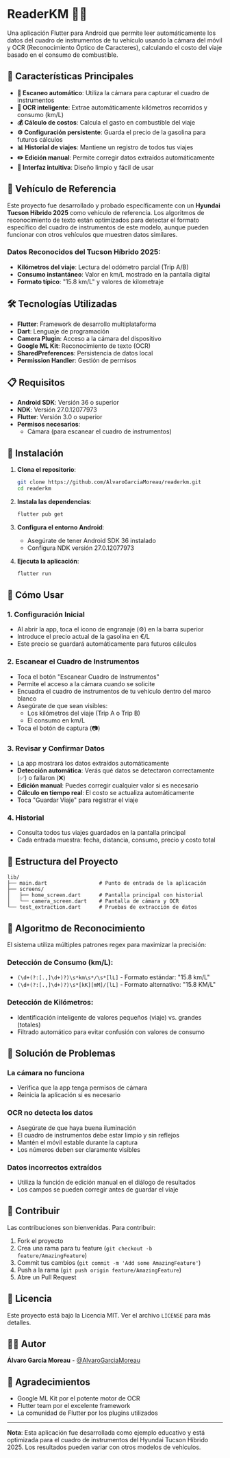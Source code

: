 # ReaderKM 📱🚗

Una aplicación Flutter para Android que permite leer automáticamente los datos del cuadro de instrumentos de tu vehículo usando la cámara del móvil y OCR (Reconocimiento Óptico de Caracteres), calculando el costo del viaje basado en el consumo de combustible.

## 🌟 Características Principales

- **📸 Escaneo automático**: Utiliza la cámara para capturar el cuadro de instrumentos
- **🤖 OCR inteligente**: Extrae automáticamente kilómetros recorridos y consumo (km/L)
- **💰 Cálculo de costos**: Calcula el gasto en combustible del viaje
- **⚙️ Configuración persistente**: Guarda el precio de la gasolina para futuros cálculos
- **📊 Historial de viajes**: Mantiene un registro de todos tus viajes
- **✏️ Edición manual**: Permite corregir datos extraídos automáticamente
- **📱 Interfaz intuitiva**: Diseño limpio y fácil de usar

## 🚗 Vehículo de Referencia

Este proyecto fue desarrollado y probado específicamente con un **Hyundai Tucson Híbrido 2025** como vehículo de referencia. Los algoritmos de reconocimiento de texto están optimizados para detectar el formato específico del cuadro de instrumentos de este modelo, aunque pueden funcionar con otros vehículos que muestren datos similares.

### Datos Reconocidos del Tucson Híbrido 2025:
- **Kilómetros del viaje**: Lectura del odómetro parcial (Trip A/B)
- **Consumo instantáneo**: Valor en km/L mostrado en la pantalla digital
- **Formato típico**: "15.8 km/L" y valores de kilometraje

## 🛠️ Tecnologías Utilizadas

- **Flutter**: Framework de desarrollo multiplataforma
- **Dart**: Lenguaje de programación
- **Camera Plugin**: Acceso a la cámara del dispositivo
- **Google ML Kit**: Reconocimiento de texto (OCR)
- **SharedPreferences**: Persistencia de datos local
- **Permission Handler**: Gestión de permisos

## 📋 Requisitos

- **Android SDK**: Versión 36 o superior
- **NDK**: Versión 27.0.12077973
- **Flutter**: Versión 3.0 o superior
- **Permisos necesarios**:
  - Cámara (para escanear el cuadro de instrumentos)

## 🚀 Instalación

1. **Clona el repositorio**:
   ```bash
   git clone https://github.com/AlvaroGarciaMoreau/readerkm.git
   cd readerkm
   ```

2. **Instala las dependencias**:
   ```bash
   flutter pub get
   ```

3. **Configura el entorno Android**:
   - Asegúrate de tener Android SDK 36 instalado
   - Configura NDK versión 27.0.12077973

4. **Ejecuta la aplicación**:
   ```bash
   flutter run
   ```

## 📖 Cómo Usar

### 1. Configuración Inicial
- Al abrir la app, toca el icono de engranaje (⚙️) en la barra superior
- Introduce el precio actual de la gasolina en €/L
- Este precio se guardará automáticamente para futuros cálculos

### 2. Escanear el Cuadro de Instrumentos
- Toca el botón "Escanear Cuadro de Instrumentos"
- Permite el acceso a la cámara cuando se solicite
- Encuadra el cuadro de instrumentos de tu vehículo dentro del marco blanco
- Asegúrate de que sean visibles:
  - Los kilómetros del viaje (Trip A o Trip B)
  - El consumo en km/L
- Toca el botón de captura (📷)

### 3. Revisar y Confirmar Datos
- La app mostrará los datos extraídos automáticamente
- **Detección automática**: Verás qué datos se detectaron correctamente (✅) o fallaron (❌)
- **Edición manual**: Puedes corregir cualquier valor si es necesario
- **Cálculo en tiempo real**: El costo se actualiza automáticamente
- Toca "Guardar Viaje" para registrar el viaje

### 4. Historial
- Consulta todos tus viajes guardados en la pantalla principal
- Cada entrada muestra: fecha, distancia, consumo, precio y costo total

## 🔧 Estructura del Proyecto

```
lib/
├── main.dart                 # Punto de entrada de la aplicación
├── screens/
│   ├── home_screen.dart      # Pantalla principal con historial
│   └── camera_screen.dart    # Pantalla de cámara y OCR
└── test_extraction.dart      # Pruebas de extracción de datos
```

## 🎯 Algoritmo de Reconocimiento

El sistema utiliza múltiples patrones regex para maximizar la precisión:

### Detección de Consumo (km/L):
- `(\d+(?:[.,]\d+)?)\s*km\s*/\s*[lL]` - Formato estándar: "15.8 km/L"
- `(\d+(?:[.,]\d+)?)\s*[kK][mM]/[lL]` - Formato alternativo: "15.8 KM/L"

### Detección de Kilómetros:
- Identificación inteligente de valores pequeños (viaje) vs. grandes (totales)
- Filtrado automático para evitar confusión con valores de consumo

## 🐛 Solución de Problemas

### La cámara no funciona
- Verifica que la app tenga permisos de cámara
- Reinicia la aplicación si es necesario

### OCR no detecta los datos
- Asegúrate de que haya buena iluminación
- El cuadro de instrumentos debe estar limpio y sin reflejos
- Mantén el móvil estable durante la captura
- Los números deben ser claramente visibles

### Datos incorrectos extraídos
- Utiliza la función de edición manual en el diálogo de resultados
- Los campos se pueden corregir antes de guardar el viaje

## 🤝 Contribuir

Las contribuciones son bienvenidas. Para contribuir:

1. Fork el proyecto
2. Crea una rama para tu feature (`git checkout -b feature/AmazingFeature`)
3. Commit tus cambios (`git commit -m 'Add some AmazingFeature'`)
4. Push a la rama (`git push origin feature/AmazingFeature`)
5. Abre un Pull Request

## 📝 Licencia

Este proyecto está bajo la Licencia MIT. Ver el archivo `LICENSE` para más detalles.

## 👨‍💻 Autor

**Álvaro García Moreau** - [@AlvaroGarciaMoreau](https://github.com/AlvaroGarciaMoreau)

## 🙏 Agradecimientos

- Google ML Kit por el potente motor de OCR
- Flutter team por el excelente framework
- La comunidad de Flutter por los plugins utilizados

---

**Nota**: Esta aplicación fue desarrollada como ejemplo educativo y está optimizada para el cuadro de instrumentos del Hyundai Tucson Híbrido 2025. Los resultados pueden variar con otros modelos de vehículos.

